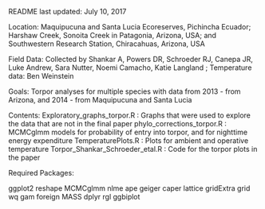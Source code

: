 README last updated: July 10, 2017

Location: Maquipucuna and Santa Lucia Ecoreserves, Pichincha Ecuador; Harshaw Creek, Sonoita Creek in Patagonia, Arizona, USA; and Southwestern Research Station, Chiracahuas, Arizona, USA

Field Data: Collected by Shankar A, Powers DR, Schroeder RJ, Canepa JR, Luke Andrew, Sara Nutter, Noemi Camacho, Katie Langland ; Temperature data: Ben Weinstein

Goals:
Torpor analyses for multiple species with data from 2013 - from Arizona, and 2014 - from Maquipucuna and Santa Lucia

Contents:
Exploratory_graphs_torpor.R : Graphs that were used to explore the data that are not in the final paper
phylo_corrections_torpor.R : MCMCglmm models for probability of entry into torpor, and for nighttime energy expenditure
TemperaturePlots.R : Plots for ambient and operative temperature
Torpor_Shankar_Schroeder_etal.R : Code for the torpor plots in the paper

Required Packages:

ggplot2
reshape
MCMCglmm
nlme
ape
geiger
caper
lattice
gridExtra
grid
wq
gam
foreign
MASS
dplyr
rgl
ggbiplot